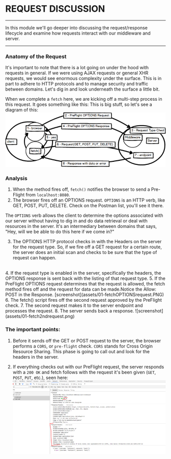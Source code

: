 # REQUEST DISCUSSION
---
In this module we'll go deeper into discussing the request/response lifecycle and examine how requests interact with our middleware and server.

<hr />

### Anatomy of the Request
It's important to note that there is a lot going on under the hood with requests in general. If we were using AJAX requests or general XHR requests, we would see enormous complexity under the surface. This is in part to adhere to HTTP protocols and to manage security and traffic between domains.  Let's dig in and look underneath the surface a little bit. <br />

When we complete a `fetch` here, we are kicking off a multi-step process in this request. It goes something like this:
This is big stuff, so let's see a diagram of this:
![screenshot](assets/01-request-diagram-withpreflight.png)


### Analysis
1. When the method fires off, `fetch()` notifies the browser to send a Pre-Flight from `localhost:8080`. <br />
2. The browser fires off an OPTIONS request. `OPTIONS` is an HTTP verb, like GET, POST, PUT, DELETE. Check on the Postman list, you'll see it there. <br />

The `OPTIONS` verb allows the client to determine the options associated with our server without having to dig in and do data retrieval or deal with resources in the server. It's an intermediary between domains that says, "Hey, will we be able to do this here if we come in?"<br />

3. The OPTIONS HTTP protocol checks in with the Headers on the server for the request type. So, if we fire off a GET request for a certain route, the server does an initial scan and checks to be sure that the type of request can happen.
<br />
4. If the request type is enabled in the server, specifically the headers, the OPTIONS response is sent back with the listing of that request type. 
5. If the PreFlight OPTIONS request determines that the request is allowed, the fetch method fires off and the request for data can be made.Notice the Allow: POST in the Response.
[screenshot](assets/01-fetchOPTIONSrequest.PNG)<br />
6. The fetch() script fires off the second request approved by the PreFlight check. 
7. The second request makes it to the server endpoint and processes the request.
8. The server sends back a response. 
![screenshot](assets/01-fetch2ndrequest.png)<br />

### The important points:
1. Before it sends off the GET or POST request to the server, the browser performs a  `CORS`, or `pre-flight` check. `CORS` stands for Cross Origin Resource Sharing. This phase is going to call out and look for the headers in the server.

2. If everything checks out with our PreFlight request, the server responds with a `200 OK` and fetch follows with the request it's been given (`GET`, `POST`, `PUT`, etc.), seen here: <br> ![2nd request](assets/01-fetch2ndrequest.png) <br>

